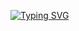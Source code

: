 
[![Typing SVG](https://readme-typing-svg.herokuapp.com?size=32&vCenter=true&width=760&lines=Scala+Practicals)](https://git.io/typing-svg)
